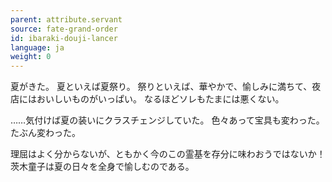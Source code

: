 ```yaml
---
parent: attribute.servant
source: fate-grand-order
id: ibaraki-douji-lancer
language: ja
weight: 0
---
```


夏がきた。
夏といえば夏祭り。
祭りといえば、華やかで、愉しみに満ちて、夜店にはおいしいものがいっぱい。
なるほどソレもたまには悪くない。

……気付けば夏の装いにクラスチェンジしていた。
色々あって宝具も変わった。たぶん変わった。

理屈はよく分からないが、ともかく今のこの霊基を存分に味わおうではないか！
茨木童子は夏の日々を全身で愉しむのである。
